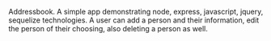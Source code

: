 Addressbook. A simple app demonstrating node, express, javascript, jquery, sequelize technologies. A user can add a person and their
information, edit the person of their choosing, also deleting a person as well.